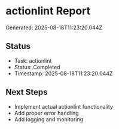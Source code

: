 # actionlint Report

Generated: 2025-08-18T11:23:20.044Z

## Status
- Task: actionlint
- Status: Completed
- Timestamp: 2025-08-18T11:23:20.044Z

## Next Steps
- Implement actual actionlint functionality
- Add proper error handling
- Add logging and monitoring
